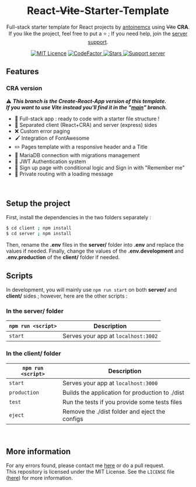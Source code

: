 <h1 align="center">React-<strike>Vite</strike>-Starter-Template</h1>
<p align="center">
    Full-stack starter template for React projects by <a href="https://github.com/antoinemcx">antoinemcx</a> using <strike>Vite</strike> <b>CRA</b>.<br />
    If you like the project, feel free to put a ⭐ ; If you need help, join the <a href="https://discord.gg/G6WQsMQShZ">server support</a>.
</p>

<p align="center">
    <a title="MIT Licence" href="LICENCE"><img src="https://img.shields.io/badge/license-MIT-blue" alt="MIT Licence"></a>
    <a title="CodeFactor" href="https://www.codefactor.io/repository/github/antoinemcx/react-vite-starter-template">
        <img src="https://www.codefactor.io/repository/github/antoinemcx/react-vite-starter-template/badge" alt="CodeFactor">
    </a>
    <a title="Stars" href="[LICENCE](https://github.com/antoinemcx/React-Vite-Starter-Template)">
        <img src="https://img.shields.io/github/stars/antoinemcx/React-Vite-Starter-Template" alt="Stars">
    </a>
    <a title="Support server" href="https://discord.gg/G6WQsMQShZ">
        <img src="https://img.shields.io/discord/738122381062832180.svg?logo=discord&logoColor=ffffff&color=7389D8&labelColor=6A7EC2&label=Support" alt="Support server">
    </a>

   <br>
</p>

## Features
### CRA version
⚠️ ***This branch is the Create-React-App version of this template.   
If you want to use Vite instead you'll find it in the "[main](https://github.com/antoinemcx/React-Vite-Starter-Template/tree/main)" branch.***   

* 🚀 Full-stack app : ready to code with a starter file structure !
* 📁 Separated client (React+CRA) and server (express) sides
* ❌ Custom error paging
* 🖌️ Integration of FontAwesome
* ✏️ Pages template with a responsive header and a Title
* 📡 MariaDB connection with migrations management
* 🔑 JWT Authentication system
* 👥 Sign up page with conditional logic and Sign in with "Remember me"
* 🔐 Private routing with a loading message

<br>

## Setup the project
First, install the dependencies in the two folders separately :
```sh
$ cd client ; npm install
$ cd server ; npm install
```
Then, rename the **.env** files in the **server/** folder into **.env** and replace the values if needed.
Finally, change the values of the **.env.development** and **.env.production** of the **client/** folder if needed.

## Scripts

In development, you will mainly use `npm run start` on both **server/** and **client/** sides ; however, here are the other scripts :

### In the server/ folder
|`npm run <script>` |Description|
|-------------------|-----------|
|`start`            |Serves your app at `localhost:3002`|

### In the client/ folder
|`npm run <script>` |Description|
|-------------------|-----------|
|`start`            |Serves your app at `localhost:3000`|
|`production`       |Builds the application for production to ./dist|
|`test`             |Run the tests if you provide some tests files|
|`eject`            |Remove the ./dist folder and eject the configs|

<br>

## More information

For any errors found, please contact me [here](https://discord.gg/G6WQsMQShZ) or do a pull request.  
This repository is licensed under the MIT License. See the `LICENSE` file ([here](LICENSE)) for more information.
